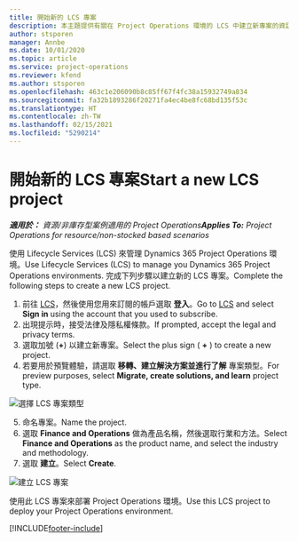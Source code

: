 ```yaml
---
title: 開始新的 LCS 專案
description: 本主題提供有關在 Project Operations 環境的 LCS 中建立新專案的資訊。
author: stsporen
manager: Annbe
ms.date: 10/01/2020
ms.topic: article
ms.service: project-operations
ms.reviewer: kfend
ms.author: stsporen
ms.openlocfilehash: 463c1e206090b8c85ff67f4fc38a15932749a834
ms.sourcegitcommit: fa32b1893286f20271fa4ec4be8fc68bd135f53c
ms.translationtype: HT
ms.contentlocale: zh-TW
ms.lasthandoff: 02/15/2021
ms.locfileid: "5290214"
---
```

# <a name="start-a-new-lcs-project"></a><span data-ttu-id="6869b-103">開始新的 LCS 專案</span><span class="sxs-lookup"><span data-stu-id="6869b-103">Start a new LCS project</span></span>

<span data-ttu-id="6869b-104">_**適用於：** 資源/非庫存型案例適用的 Project Operations_</span><span class="sxs-lookup"><span data-stu-id="6869b-104">_**Applies To:** Project Operations for resource/non-stocked based scenarios_</span></span>

<span data-ttu-id="6869b-105">使用 Lifecycle Services (LCS) 來管理 Dynamics 365 Project Operations 環境。</span><span class="sxs-lookup"><span data-stu-id="6869b-105">Use Lifecycle Services (LCS) to manage you Dynamics 365 Project Operations environments.</span></span> <span data-ttu-id="6869b-106">完成下列步驟以建立新的 LCS 專案。</span><span class="sxs-lookup"><span data-stu-id="6869b-106">Complete the following steps to create a new LCS project.</span></span>

1. <span data-ttu-id="6869b-107">前往 [LCS](https://lcs.dynamics.com/Logon/Index)，然後使用您用來訂閱的帳戶選取 **登入**。</span><span class="sxs-lookup"><span data-stu-id="6869b-107">Go to [LCS](https://lcs.dynamics.com/Logon/Index) and select **Sign in** using the account that you used to subscribe.</span></span>
2. <span data-ttu-id="6869b-108">出現提示時，接受法律及隱私權條款。</span><span class="sxs-lookup"><span data-stu-id="6869b-108">If prompted, accept the legal and privacy terms.</span></span>
3. <span data-ttu-id="6869b-109">選取加號 (**+**) 以建立新專案。</span><span class="sxs-lookup"><span data-stu-id="6869b-109">Select the plus sign ( **+** ) to create a new project.</span></span>
4. <span data-ttu-id="6869b-110">若要用於預覽體驗，請選取 **移轉、建立解決方案並進行了解** 專案類型。</span><span class="sxs-lookup"><span data-stu-id="6869b-110">For preview purposes, select **Migrate, create solutions, and learn** project type.</span></span>

  ![選擇 LCS 專案類型](./media/create-lcs-1.png)

5. <span data-ttu-id="6869b-112">命名專案。</span><span class="sxs-lookup"><span data-stu-id="6869b-112">Name the project.</span></span> 
6. <span data-ttu-id="6869b-113">選取 **Finance and Operations** 做為產品名稱，然後選取行業和方法。</span><span class="sxs-lookup"><span data-stu-id="6869b-113">Select **Finance and Operations** as the product name, and select the industry and methodology.</span></span> 
7. <span data-ttu-id="6869b-114">選取 **建立**。</span><span class="sxs-lookup"><span data-stu-id="6869b-114">Select **Create**.</span></span>

![建立 LCS 專案](./media/create-lcs-2.png)

<span data-ttu-id="6869b-116">使用此 LCS 專案來部署 Project Operations 環境。</span><span class="sxs-lookup"><span data-stu-id="6869b-116">Use this LCS project to deploy your Project Operations environment.</span></span>



[!INCLUDE[footer-include](../includes/footer-banner.md)]